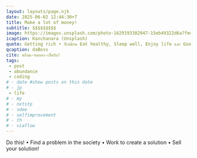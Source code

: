 ```yaml
---
layout: layouts/page.njk
date: 2025-06-02 12:44:30+7
title: Make a lot of money!
subtitle: $$$$$$$$$
image: https://images.unsplash.com/photo-1629193382947-15eb49322d6a?fm=jpg&q=60&w=3000&ixlib=rb-4.1.0&ixid=M3wxMjA3fDB8MHxwaG90by1wYWdlfHx8fGVufDB8fHx8fA%3D%3D
icaption: Kanchanara (Unsplash)
quote: Getting rich • ก็เหมือน Eat healthy, Sleep well, Enjoy life และ Good posture!
qcaption: daBoss
cite: พร้อม-ทดลอง-เปิดรับ!
tags: 
 - post
 - abundance
 - coding
# - date #show posts on this date
# - jp
 - life
# - my
# - nxtstp
# - sdee
# - selfimprovement
# - th
# - viaflow
---
```

Do this!
• Find a problem in the society • Work to create a solution • Sell your solution!
